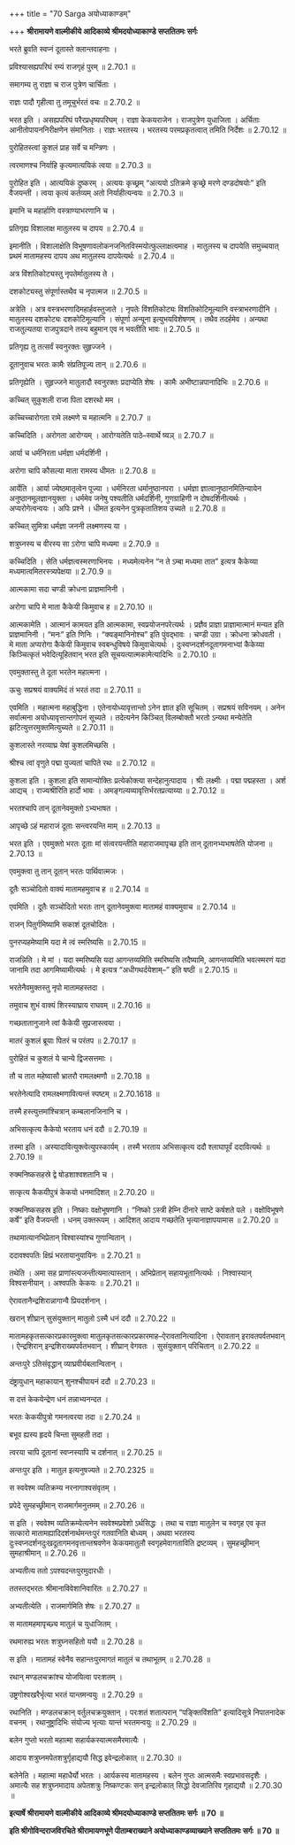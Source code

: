 +++
title = "70 Sarga अयोध्याकाण्डम्"

+++
**श्रीरामायणे वाल्मीकीये आदिकाव्ये श्रीमदयोध्याकाण्डे सप्ततितमः सर्गः**

भरते ब्रुवति स्वप्नं दूतास्ते क्लान्तवाहनाः ।

प्रविश्यासह्यपरिघं रम्यं राजगृहं पुरम् ॥ 2.70.1 ॥

समागम्य तु राज्ञा च राज पुत्रेण चार्चिताः ।

राज्ञः पादौ गृहीत्वा तु तमूचुर्भरतं वचः ॥ 2.70.2 ॥

भरत इति । असह्यपरिघं परैरप्रधृष्यपरिघम् । राज्ञा केकयराजेन । राजपुत्रेण युधाजिता । अर्चिताः आनीतोपायननिरीक्षणेन संमानिताः । राज्ञः भरतस्य । भरतस्य परमप्रकृतत्वात् तमिति निर्देशः ॥ 2.70.12 ॥

पुरोहितस्त्वां कुशलं प्राह सर्वे च मन्त्रिणः ।

त्वरमाणश्च निर्याहि कृत्यमात्ययिकं त्वया ॥ 2.70.3 ॥

पुरोहित इति । आत्ययिकं दुष्करम् । अत्ययः कृच्छ्रम् “अत्ययो ऽतिक्रमे कृच्छ्रे मरणे दण्डदोषयोः” इति वैजयन्ती । त्वया कृत्यं कर्तव्यम् अतो निर्याहीत्यन्वयः ॥ 2.70.3 ॥

इमानि च महार्हाणि वस्त्राण्याभरणानि च ।

प्रतिगृह्य विशालाक्ष मातुलस्य च दापय ॥ 2.70.4 ॥

इमानीति । विशालाक्षेति विभूषणावलोकनजनितविस्मयोत्फुल्लाक्षत्वमाह । मातुलस्य च दापयेति समुच्चयात् प्रथमं मातामहस्य दापय अथ मातुलस्य दापयेत्यर्थः ॥ 2.70.4 ॥

अत्र विंशतिकोट्यस्तु नृपतेर्मातुलस्य ते ।

दशकोट्यस्तु संपूर्णास्तथैव च नृपात्मज ॥ 2.70.5 ॥

अत्रेति । अत्र वस्त्रभरणादिमहार्हवस्तुजाते । नृपतेः विंशतिकोट्यः विंशतिकोटिमूल्यानि वस्त्राभरणादीनि । मातुलस्य दशकोट्यः दशकोटिमूल्यानि । संपूर्णा अन्यूना इत्युभयविशेषणम् । तथैव तदर्हमेव । अन्यथा राजतुल्यतया राजपुत्रदाने तस्य बहुमान एव न भवतीति भावः ॥ 2.70.5 ॥

प्रतिगृह्य तु तत्सर्वं स्वनुरक्तः सुहृज्जने ।

दूतानुवाच भरतः कामैः संप्रतिपूज्य तान् ॥ 2.70.6 ॥

प्रतिगृह्येति । सुहृज्जने मातुलादौ स्वनुरक्तः प्रदाप्येति शेषः । कामैः अभीष्टान्नपानादिभिः ॥ 2.70.6 ॥

कच्चित् सुकुशली राजा पिता दशरथो मम ।

कच्चिच्चारोगता रामे लक्ष्मणे च महात्मनि ॥ 2.70.7 ॥

कच्चिदिति । अरोगता आरोग्यम् । आरोग्यतेति पाठे–स्वार्थे ष्यञ् ॥ 2.70.7 ॥

आर्या च धर्मनिरता धर्मज्ञा धर्मदर्शिनी ।

अरोगा चापि कौसल्या माता रामस्य धीमतः ॥ 2.70.8 ॥

आर्येति । आर्या ज्येष्ठमातृत्वेन पूज्या । धर्मनिरता धर्मानुष्ठानपरा । धर्मज्ञा ज्ञात्वानुष्ठानमितिन्यायेन अनुष्ठानमूलज्ञानयुक्ता । धर्ममेव जनेषु पश्यतीति धर्मदर्शिनी, गुणग्राहिणी न दोषदर्शिनीत्यर्थः । अप्यरोगेत्वन्वयः । अपिः प्रश्ने । धीमत इत्यनेन पुत्रकृतातिशय उच्यते ॥ 2.70.8 ॥

कच्चित् सुमित्रा धर्मज्ञा जननी लक्ष्मणस्य या ।

शत्रुघ्नस्य च वीरस्य सा ऽरोगा चापि मध्यमा ॥ 2.70.9 ॥

कच्चिदिति । सेति धर्मज्ञत्वस्मरणाभिनयः । मध्यमेत्यनेन “न ते ऽम्बा मध्यमा तात” इत्यत्र कैकेय्या मध्यमात्वमितरस्त्र्यपेक्षया ॥ 2.70.9 ॥

आत्मकामा सदा चण्डी क्रोधना प्राज्ञमानिनी ।

अरोगा चापि मे माता कैकेयी किमुवाच ह ॥ 2.70.10 ॥

आत्मकामेति । आत्मानं कामयत इति आत्मकामा, स्वप्रयोजनपरेत्यर्थः । प्रज्ञैव प्राज्ञा प्राज्ञामात्मानं मन्यत इति प्राज्ञमानिनी । “मनः” इति णिनिः । “क्यङ्मानिनोश्च” इति पुंवद्भावः । चण्डी उग्रा । क्रोधना क्रोधवती । मे माता अप्यरोगा कैकेयी किमुवाच स्वबन्धुविषये किमुवाचेत्यर्थः । दुःस्वप्नदर्शनदूतागमनाभ्यां कैकेय्या किञ्चित्कृतं भवेदित्यूहितवान् भरत इति सूचयत्यात्मकामेत्यादिभिः ॥ 2.70.10 ॥

एवमुक्तास्तु ते दूता भरतेन महात्मना ।

ऊचुः सप्रश्रयं वाक्यमिदं तं भरतं तदा ॥ 2.70.11 ॥

एवमिति । महात्मना महाबुद्धिना । एतेनायोध्यावृत्तान्तो ऽनेन ज्ञात इति सूचितम् । सप्रश्रयं सविनयम् । अनेन सर्वात्मना अयोध्यावृत्तान्तगोपनं सूच्यते । तदेत्यनेन किञ्चित् विलम्बोक्तौ भरतो ऽन्यथा मन्येतेति झटित्युत्तरमुक्तमित्युच्यते ॥ 2.70.11 ॥

कुशलास्ते नरव्याघ्र येषां कुशलमिच्छसि ।

श्रीश्च त्वां वृणुते पद्मा युज्यतां चापिते रथः ॥ 2.70.12 ॥

कुशला इति । कुशला इति सामान्योक्तिः प्रत्येकोक्त्या सन्देहानुत्पादाय । श्रीः लक्ष्मीः । पद्मा पद्महस्ता । अर्श आद्यच् । राज्यश्रीरिति हार्दो भावः । अमङ्गल्यव्यावृत्तिर्भरतप्रत्याय्या ॥ 2.70.12 ॥

भरतश्चापि तान् दूतानेवमुक्तो ऽभ्यभाषत ।

आपृच्छे ऽहं महाराजं दूताः सन्त्वरयन्ति माम् ॥ 2.70.13 ॥

भरत इति । एवमुक्तो भरतः दूताः मां संत्वरयन्तीति महाराजमापृच्छ इति तान् दूतानभ्यभाषतेति योजना ॥ 2.70.13 ॥

एवमुक्त्वा तु तान् दूतान् भरतः पार्थिवात्मजः ।

दूतैः सञ्चोदितो वाक्यं मातामहमुवाच ह ॥ 2.70.14 ॥

एवमिति । दूतैः सञ्चोदितो भरतः तान् दूतानेवमुक्त्वा मातामहं वाक्यमुवाच ॥ 2.70.14 ॥

राजन् पितुर्गमिष्यामि सकाशं दूतचोदितः ।

पुनरप्यहमेष्यामि यदा मे त्वं स्मरिष्यसि ॥ 2.70.15 ॥

राजन्निति । मे मां । यदा स्मरिष्यसि यदा आगन्तव्यमिति स्मरिष्यसि तदैष्यामि, आगन्तव्यमिति भवत्स्मरणं यदा जानामि तदा आगमिष्यामीत्यर्थः । मे इत्यत्र “अधीगथर्दयेशाम्–” इति षष्ठी ॥ 2.70.15 ॥

भरतेनैवमुक्तस्तु नृपो मातामहस्तदा ।

तमुवाच शुभं वाक्यं शिरस्याघ्राय राघवम् ॥ 2.70.16 ॥

गच्छतातानुजाने त्वां कैकेयी सुप्रजास्त्वया ।

मातरं कुशलं ब्रूयाः पितरं च परंतप ॥ 2.70.17 ॥

पुरोहितं च कुशलं ये चान्ये द्विजसत्तमाः ।

तौ च तात महेष्वासौ भ्रातरौ रामलक्ष्मणौ ॥ 2.70.18 ॥

भरतेनेत्यादि रामलक्ष्मणावित्यन्तं स्पष्टम् ॥ 2.70.1618 ॥

तस्मै हस्त्युत्तमांश्चित्रान् कम्बलानजिनानि च ।

अभिसत्कृत्य कैकेयो भरताय धनं ददौ ॥ 2.70.19 ॥

तस्मा इति । अस्यादावित्युक्त्वेत्युपस्कार्यम् । तस्मै भरताय अभिसत्कृत्य ददौ श्लाघापूर्वं ददावित्यर्थः ॥ 2.70.19 ॥

रुक्मनिष्कसहस्रे द्वे षोडशाश्वशतानि च ।

सत्कृत्य कैकयीपुत्रं केकयो धनमादिशत् ॥ 2.70.20 ॥

रुक्मनिष्कसहस्र इति । निष्काः वक्षोभूषणानि । “निष्को ऽस्त्री हेम्नि दीनारे साष्टे कर्षशते पले । वक्षोविभूषणे कर्षे” इति वैजयन्ती । धनम् उक्तरूपम् । आदिशत् आदाय गच्छतेति भृत्यानाज्ञापयामास ॥ 2.70.20 ॥

तथामात्यानभिप्रेतान् विश्वास्यांश्च गुणान्वितान् ।

ददावश्वपतिः क्षिप्रं भरतायानुयायिनः ॥ 2.70.21 ॥

तथेति । अमा सह प्राणांस्त्यजन्तीत्यमात्यास्तान् । अभिप्रेतान् सहायभूतानित्यर्थः । निश्वास्यान् विश्वसनीयान् । अश्वपतिः केकयः ॥ 2.70.21 ॥

ऐरावतानैन्द्रशिरान्नागान्वै प्रियदर्शनान् ।

खरान् शीघ्रान् सुसंयुक्तान् मातुलो ऽस्मै धनं ददौ ॥ 2.70.22 ॥

मातामहकृतसत्कारप्रकारमुक्त्वा मातुलकृतसत्कारप्रकारमाह–ऐरावतानित्यादिना । ऐरावतान् इरावतपर्वतभवान् । ऐन्द्रशिरान् इन्द्रशिराख्यपर्वतभवान् । शीघ्रान् वेगवतः । सुसंयुक्तान् परिचितान् ॥ 2.70.22 ॥

अन्तःपुरे ऽतिसंवृद्धान् व्याघ्रवीर्यबलान्वितान् ।

दंष्ट्रायुधान् महाकायान् शुनश्चीपायनं ददौ ॥ 2.70.23 ॥

स दत्तं केकयेन्द्रेण धनं तन्नाभ्यनन्दत ।

भरतः केकयीपुत्रो गमनत्वरया तदा ॥ 2.70.24 ॥

बभूव ह्यस्य हृदये चिन्ता सुमहती तदा ।

त्वरया चापि दूतानां स्वप्नस्यापि च दर्शनात् ॥ 2.70.25 ॥

अन्तःपुर इति । मातुल इत्यनुषज्यते ॥ 2.70.2325 ॥

स स्ववेश्म व्यतिक्रम्य नरनागाश्वसंवृतम् ।

प्रपेदे सुमहच्छ्रीमान् राजमार्गमनुत्तमम् ॥ 2.70.26 ॥

स इति । स्ववेश्म व्यतिक्रम्येत्यनेन स्ववेश्मप्रवेशो ऽर्थसिद्धः । तथा च राज्ञा मातुलेन च स्वगृह एव कृत सत्कारो मातामह्यादिदर्शनार्थमन्तःपुरं गतवानिति बोध्यम् । अथवा भरतस्य दुःस्वप्नदर्शनदुःखदूतागमनवृत्तान्तश्रवणेन केकयमातुलौ स्वगृहमेवागताविति द्रष्टव्यम् । सुमहच्छ्रीमान् सुमहाश्रीमान् ॥ 2.70.26 ॥

अभ्यतीत्य ततो ऽपश्यदन्तःपुरमुदारधीः ।

ततस्तद्भरतः श्रीमानाविवेशानिवारितः ॥ 2.70.27 ॥

अभ्यतीत्येति । राजमार्गमिति शेषः ॥ 2.70.27 ॥

स मातामहमापृच्छ्य मातुलं च युधाजितम् ।

रथमारुह्य भरतः शत्रुघ्नसहितो ययौ ॥ 2.70.28 ॥

स इति । मातामहं स्वेनैव सहान्तःपुरमागतं मातुलं च तथाभूतम् ॥ 2.70.28 ॥

रथान् मण्डलचक्रांश्च योजयित्वा परःशतम् ।

उष्ट्रगोश्वखरैर्भृत्या भरतं यान्तमन्वयुः ॥ 2.70.29 ॥

रथानिति । मण्डलचक्रान् वर्तुलचक्रयुक्तान् । परःशतं शतात्परान् “पङ्क्तिविंशति” इत्यादिसूत्रे निपातनादेक वचनम् । रथानुष्ट्रादिभिः संयोज्य भृत्याः यान्तं भरतमन्वयुः ॥ 2.70.29 ॥

बलेन गुप्तो भरतो महात्मा सहार्यकस्यात्मसमैरमात्यैः ।

आदाय शत्रुघ्नमपेतशत्रुर्गृहाद्ययौ सिद्ध इवेन्द्रलोकात् ॥ 2.70.30 ॥

बलेनेति । महात्मा महाधैर्यो भरतः । आर्यकस्य मातामहस्य । बलेन गुप्तः आत्मसमैः स्वप्रभावसदृशैः । अमात्यैः सह शत्रुघ्नमादाय अपेतशत्रुः निष्कण्टकः सन् इन्द्रलोकात् सिद्धो देवजातिरिव गृहाद्ययौ ॥ 2.70.30 ॥

**इत्यार्षे श्रीरामायणे वाल्मीकीये आदिकाव्ये श्रीमदयोध्याकाण्डे सप्ततितमः सर्गः ॥ 70 ॥**

**इति श्रीगोविन्दराजविरचिते श्रीरामायणभूणे पीताम्बराख्याने अयोध्याकाण्डव्याख्याने सप्ततितमः सर्गः ॥ 70 ॥**
